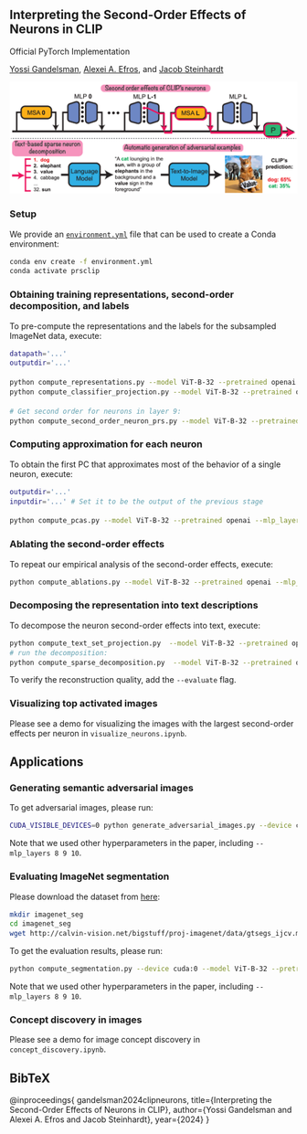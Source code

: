 ## Interpreting the Second-Order Effects of Neurons in CLIP
Official PyTorch Implementation

[Yossi Gandelsman](https://yossigandelsman.github.io/), [Alexei A. Efros](https://people.eecs.berkeley.edu/~efros/), and [Jacob Steinhardt](https://jsteinhardt.stat.berkeley.edu/)

![Teaser](figures/teaser.png)

### Setup
We provide an [`environment.yml`](environment.yml) file that can be used to create a Conda environment:

```bash
conda env create -f environment.yml
conda activate prsclip
```

### Obtaining training representations, second-order decomposition, and labels 
To pre-compute the representations and the labels for the subsampled ImageNet data, execute:
```bash
datapath='...'
outputdir='...'

python compute_representations.py --model ViT-B-32 --pretrained openai --data_path $datapath --output_dir $outputdir # for representations and classes
python compute_classifier_projection.py --model ViT-B-32 --pretrained openai --output_dir $outputdir # for classifier weights

# Get second order for neurons in layer 9: 
python compute_second_order_neuron_prs.py --model ViT-B-32 --pretrained openai --mlp_layer 9 --output_dir $outputdir --data_path $datapath # second order effect
```
### Computing approximation for each neuron
To obtain the first PC that approximates most of the behavior of a single neuron, execute:
```bash
outputdir='...'
inputdir='...' # Set it to be the output of the previous stage

python compute_pcas.py --model ViT-B-32 --pretrained openai --mlp_layer 9 --output_dir $outputdir --input_dir $inputdir
```

### Ablating the second-order effects 
To repeat our empirical analysis of the second-order effects, execute:
```bash
python compute_ablations.py --model ViT-B-32 --pretrained openai --mlp_layer 9 --output_dir $outputdir --input_dir $inputdir --data_path $datapath
```

### Decomposing the representation into text descriptions
To decompose the neuron second-order effects into text, execute:
```bash
python compute_text_set_projection.py  --model ViT-B-32 --pretrained openai --output_dir $outputdir --data_path text_descriptions/30k.txt  # get the text representations
# run the decomposition:
python compute_sparse_decomposition.py  --model ViT-B-32 --pretrained openai --output_dir $outputdir --mlp_layer 9  --components 128 --text_descriptions 30k --device cuda:0
```
To verify the reconstruction quality, add the `--evaluate` flag.


### Visualizing top activated images
Please see a demo for visualizing the images with the largest second-order effects per neuron in `visualize_neurons.ipynb`. 


## Applications

### Generating semantic adversarial images
To get adversarial images, please run:

```bash
CUDA_VISIBLE_DEVICES=0 python generate_adversarial_images.py --device cuda:0 --class_0 "vacuum cleaner" --class_1 "cat" --model ViT-B-32 --pretrained openai  --dataset_path $outputdir --text_descriptions 30k --mlp_layers 9 --neurons_num 100 --overall_words 50 --results_per_generation 1
```
Note that we used other hyperparameters in the paper, including `--mlp_layers 8 9 10`.

### Evaluating ImageNet segmentation
Please download the dataset from [here](http://calvin-vision.net/bigstuff/proj-imagenet/data/gtsegs_ijcv.mat):

```bash
mkdir imagenet_seg
cd imagenet_seg
wget http://calvin-vision.net/bigstuff/proj-imagenet/data/gtsegs_ijcv.mat
```

To get the evaluation results, please run:

```bash
python compute_segmentation.py --device cuda:0 --model ViT-B-32 --pretrained openai  --mlp_layers 9 --data_path imagenet_seg/gtsegs_ijcv.mat --save_img --output_dir $outputdir
```
Note that we used other hyperparameters in the paper, including `--mlp_layers 8 9 10`.

### Concept discovery in images
Please see a demo for image concept discovery in `concept_discovery.ipynb`. 

## BibTeX
@inproceedings{
      gandelsman2024clipneurons,
      title={Interpreting the Second-Order Effects of Neurons in CLIP},
      author={Yossi Gandelsman and Alexei A. Efros and Jacob Steinhardt},
      year={2024}
}
